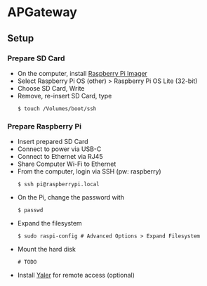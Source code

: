 # APGateway
## Setup
### Prepare SD Card
- On the computer, install [Raspberry Pi Imager](https://www.raspberrypi.org/software/)
- Select Raspberry Pi OS (other) > Raspberry Pi OS Lite (32-bit)
- Choose SD Card, Write
- Remove, re-insert SD Card, type
    ```
    $ touch /Volumes/boot/ssh
    ```

### Prepare Raspberry Pi
- Insert prepared SD Card
- Connect to power via USB-C
- Connect to Ethernet via RJ45
- Share Computer Wi-Fi to Ethernet
- From the computer, login via SSH (pw: raspberry)
    ```
    $ ssh pi@raspberrypi.local
    ```
- On the Pi, change the password with
    ```
    $ passwd
    ```
- Expand the filesystem
    ```
    $ sudo raspi-config # Advanced Options > Expand Filesystem
    ```
- Mount the hard disk
    ```
    # TODO
    ```
- Install [Yaler](https://yaler.net/raspberrypi) for remote access (optional)
